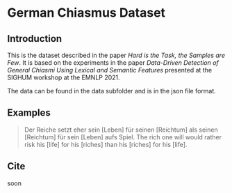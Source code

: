 # German Chiasmus Dataset

## Introduction

This is the dataset described in the paper *Hard is the Task, the Samples are Few*.
It is based on the experiments in the paper *Data-Driven Detection of General Chiasmi Using Lexical and Semantic Features* presented at the SIGHUM workshop at the EMNLP 2021.

The data can be found in the data subfolder and is in the json file format.

## Examples

> Der Reiche setzt eher sein [Leben] für seinen [Reichtum] als seinen [Reichtum] für sein [Leben] aufs Spiel.
> The rich one will would rather risk his [life] for his [riches] than his [riches] for his [life].


## Cite

soon
